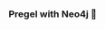 ### Pregel with Neo4j 🚀



































































































































 




























































































































































